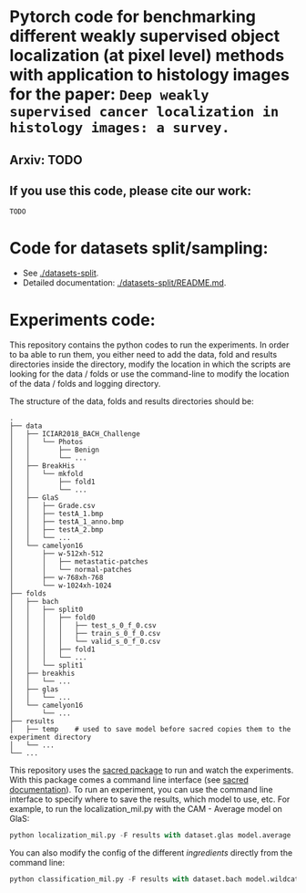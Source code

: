 # Pytorch code for benchmarking different weakly supervised object localization (at pixel level) methods with application to histology images for the paper: `Deep weakly supervised cancer localization in histology images: a survey.`

## Arxiv: TODO
## If you use this code, please cite our work:
```
TODO
```

# Code for datasets split/sampling:
* See [./datasets-split](./datasets-split).
* Detailed documentation: [./datasets-split/README.md](./datasets-split/README.md).

# Experiments code:

This repository contains the python codes to run the experiments. In order to ba able to run them, you either need to add the data, fold and results directories inside the directory, modify the location in which the scripts are looking for the data / folds or use the command-line to modify the location of the data / folds and logging directory.

The structure of the data, folds and results directories should be:
```
.
├── data
│   ├── ICIAR2018_BACH_Challenge
│   │   └── Photos
│   │       ├── Benign
│   │       └── ...
│   ├── BreakHis
│   │   └── mkfold
│   │       ├── fold1
│   │       └── ...
│   ├── GlaS
│   │   ├── Grade.csv
│   │   ├── testA_1.bmp
│   │   ├── testA_1_anno.bmp
│   │   ├── testA_2.bmp
│   │   └── ...
│   └── camelyon16
│       ├── w-512xh-512
│       │   ├── metastatic-patches
│       │   └── normal-patches
│       ├── w-768xh-768
│       └── w-1024xh-1024
├── folds
│   ├── bach
│   │   ├── split0
│   │   │   ├── fold0
│   │   │   │   ├── test_s_0_f_0.csv
│   │   │   │   ├── train_s_0_f_0.csv
│   │   │   │   └── valid_s_0_f_0.csv
│   │   │   ├── fold1
│   │   │   └── ...
│   │   └── split1
│   ├── breakhis
│   │   └── ...
│   ├── glas
│   │   └── ...
│   └── camelyon16
│       └── ...
├── results
│   ├── temp    # used to save model before sacred copies them to the experiment directory
│   └── ...
└── ...
```

This repository uses the [sacred package](https://github.com/IDSIA/sacred) to run and watch the experiments. With this package comes a command line interface (see [sacred documentation](https://sacred.readthedocs.io/en/latest/)).
To run an experiment, you can use the command line interface to specify where to save the results, which model to use, etc. For example, to run the localization_mil.py with the CAM - Average model on GlaS:

```python
python localization_mil.py -F results with dataset.glas model.average
```
You can also modify the config of the different _ingredients_ directly from the command line:
```python
python classification_mil.py -F results with dataset.bach model.wildcat model.kmax=1
```

